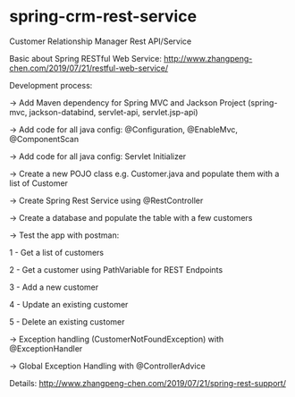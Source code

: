 # spring-crm-rest-service
Customer Relationship Manager Rest API/Service

Basic about Spring RESTful Web Service: http://www.zhangpeng-chen.com/2019/07/21/restful-web-service/

Development process: 

-> Add Maven dependency for Spring MVC and Jackson Project (spring-mvc, jackson-databind, servlet-api, servlet.jsp-api)

-> Add code for all java config: @Configuration, @EnableMvc, @ComponentScan

-> Add code for all java config: Servlet Initializer

-> Create a new POJO class e.g. Customer.java and populate them with a list of Customer

-> Create Spring Rest Service using @RestController

-> Create a database and populate the table with a few customers

-> Test the app with postman:

1 - Get a list of customers

2 - Get a customer using PathVariable for REST Endpoints

3 - Add a new customer

4 - Update an existing customer

5 - Delete an existing customer

-> Exception handling (CustomerNotFoundException) with @ExceptionHandler

-> Global Exception Handling with @ControllerAdvice

Details: http://www.zhangpeng-chen.com/2019/07/21/spring-rest-support/
